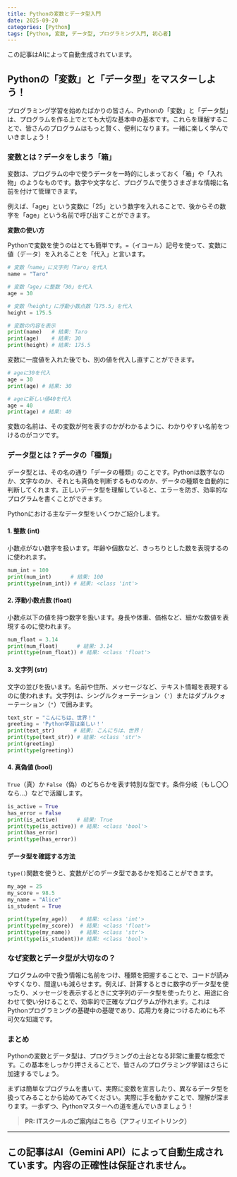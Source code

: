 ```yaml
---
title: Pythonの変数とデータ型入門
date: 2025-09-20
categories: [Python]
tags: [Python, 変数, データ型, プログラミング入門, 初心者]
---
```


この記事はAIによって自動生成されています。

## Pythonの「変数」と「データ型」をマスターしよう！

プログラミング学習を始めたばかりの皆さん、Pythonの「変数」と「データ型」は、プログラムを作る上でとても大切な基本中の基本です。これらを理解することで、皆さんのプログラムはもっと賢く、便利になります。一緒に楽しく学んでいきましょう！

### 変数とは？データをしまう「箱」

変数は、プログラムの中で使うデータを一時的にしまっておく「箱」や「入れ物」のようなものです。数字や文字など、プログラムで使うさまざまな情報に名前を付けて管理できます。

例えば、「age」という変数に「25」という数字を入れることで、後からその数字を「age」という名前で呼び出すことができます。

**変数の使い方**

Pythonで変数を使うのはとても簡単です。`=`（イコール）記号を使って、変数に値（データ）を入れることを「代入」と言います。

```python
# 変数「name」に文字列「Taro」を代入
name = "Taro"

# 変数「age」に整数「30」を代入
age = 30

# 変数「height」に浮動小数点数「175.5」を代入
height = 175.5

# 変数の内容を表示
print(name)   # 結果: Taro
print(age)    # 結果: 30
print(height) # 結果: 175.5
```

変数に一度値を入れた後でも、別の値を代入し直すことができます。

```python
# ageに30を代入
age = 30
print(age) # 結果: 30

# ageに新しい値40を代入
age = 40
print(age) # 結果: 40
```

変数の名前は、その変数が何を表すのかがわかるように、わかりやすい名前をつけるのがコツです。

### データ型とは？データの「種類」

データ型とは、その名の通り「データの種類」のことです。Pythonは数字なのか、文字なのか、それとも真偽を判断するものなのか、データの種類を自動的に判断してくれます。正しいデータ型を理解していると、エラーを防ぎ、効率的なプログラムを書くことができます。

Pythonにおける主なデータ型をいくつかご紹介します。

#### 1. 整数 (int)

小数点がない数字を扱います。年齢や個数など、きっちりとした数を表現するのに使われます。

```python
num_int = 100
print(num_int)      # 結果: 100
print(type(num_int)) # 結果: <class 'int'>
```

#### 2. 浮動小数点数 (float)

小数点以下の値を持つ数字を扱います。身長や体重、価格など、細かな数値を表現するのに使われます。

```python
num_float = 3.14
print(num_float)      # 結果: 3.14
print(type(num_float)) # 結果: <class 'float'>
```

#### 3. 文字列 (str)

文字の並びを扱います。名前や住所、メッセージなど、テキスト情報を表現するのに使われます。文字列は、シングルクォーテーション（`'`）またはダブルクォーテーション（`"`）で囲みます。

```python
text_str = "こんにちは、世界！"
greeting = 'Python学習は楽しい！'
print(text_str)      # 結果: こんにちは、世界！
print(type(text_str)) # 結果: <class 'str'>
print(greeting)
print(type(greeting))
```

#### 4. 真偽値 (bool)

`True`（真）か `False`（偽）のどちらかを表す特別な型です。条件分岐（もし〇〇なら…）などで活躍します。

```python
is_active = True
has_error = False
print(is_active)      # 結果: True
print(type(is_active)) # 結果: <class 'bool'>
print(has_error)
print(type(has_error))
```

#### データ型を確認する方法

`type()`関数を使うと、変数がどのデータ型であるかを知ることができます。

```python
my_age = 25
my_score = 98.5
my_name = "Alice"
is_student = True

print(type(my_age))    # 結果: <class 'int'>
print(type(my_score))  # 結果: <class 'float'>
print(type(my_name))   # 結果: <class 'str'>
print(type(is_student))# 結果: <class 'bool'>
```

### なぜ変数とデータ型が大切なの？

プログラムの中で扱う情報に名前をつけ、種類を把握することで、コードが読みやすくなり、間違いも減らせます。例えば、計算するときに数字のデータ型を使ったり、メッセージを表示するときに文字列のデータ型を使ったりと、用途に合わせて使い分けることで、効率的で正確なプログラムが作れます。これはPythonプログラミングの基礎中の基礎であり、応用力を身につけるためにも不可欠な知識です。

### まとめ

Pythonの変数とデータ型は、プログラミングの土台となる非常に重要な概念です。この基本をしっかり押さえることで、皆さんのプログラミング学習はさらに加速するでしょう。

まずは簡単なプログラムを書いて、実際に変数を宣言したり、異なるデータ型を扱ってみることから始めてみてください。実際に手を動かすことで、理解が深まります。一歩ずつ、Pythonマスターへの道を進んでいきましょう！
> **PR: ITスクールのご案内はこちら（アフィリエイトリンク）**

---
この記事はAI（Gemini API）によって自動生成されています。内容の正確性は保証されません。
---
